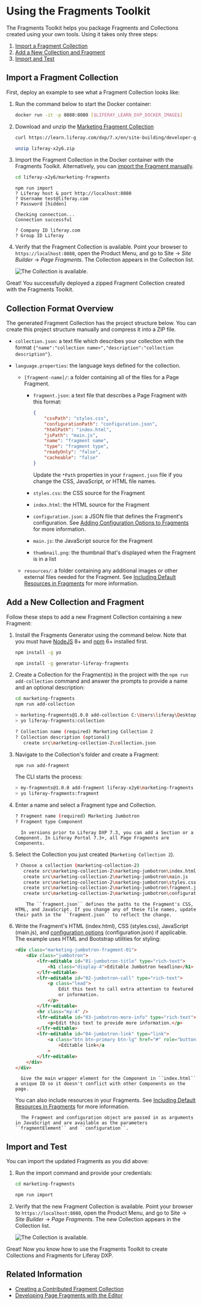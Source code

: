 # Using the Fragments Toolkit

The Fragments Toolkit helps you package Fragments and Collections created using your own tools. Using it takes only three steps:

1. [Import a Fragment Collection](#import-a-fragment-collection)
1. [Add a New Collection and Fragment](#add-a-new-collection-and-fragment)
1. [Import and Test](#import-and-test)

## Import a Fragment Collection

First, deploy an example to see what a Fragment Collection looks like:

1. Run the command below to start the Docker container:

    ```bash
    docker run -it -p 8080:8080 [$LIFERAY_LEARN_DXP_DOCKER_IMAGE$]
    ```

1. Download and unzip the [Marketing Fragment Collection](https://learn.liferay.com/dxp/7.x/en/site-building/developer-guide/developing-page-fragments/liferay-x2y6.zip)

    ```bash
    curl https://learn.liferay.com/dxp/7.x/en/site-building/developer-guide/developing-page-fragments/liferay-x2y6.zip
    ```

    ```bash
    unzip liferay-x2y6.zip
    ```

1. Import the Fragment Collection in the Docker container with the Fragments Toolkit. Alternatively, you can [import the Fragment manually](../../displaying-content/using-fragments/managing-page-fragments.md).

    ```bash
    cd liferay-x2y6/marketing-fragments
    ```

    ```
    npm run import
    ? Liferay host & port http://localhost:8080
    ? Username test@liferay.com
    ? Password [hidden]

    Checking connection...
    Connection successful

    ? Company ID liferay.com
    ? Group ID Liferay
    ```

1. Verify that the Fragment Collection is available. Point your browser to `https://localhost:8080`, open the Product Menu, and go to Site &rarr; _Site Builder_ &rarr; _Page Fragments_. The Collection appears in the Collection list.

    ![The Collection is available.](./using-the-fragments-toolkit/images/01.png)

Great! You successfully deployed a zipped Fragment Collection created with the Fragments Toolkit.

## Collection Format Overview

The generated Fragment Collection has the project structure below. You can create this project structure manually and compress it into a ZIP file.

-   `collection.json`: a text file which describes your collection with the format `{"name":"collection name>","description":"collection description"}`.

-   `language.properties`: the language keys defined for the collection.

    -   `[fragment-name]/`: a folder containing all of the files for a Page Fragment.

        -   `fragment.json`: a text file that describes a Page Fragment with this format:

            ```json
            {
            	"cssPath": "styles.css",
            	"configurationPath": "configuration.json",
            	"htmlPath": "index.html",
            	"jsPath": "main.js",
            	"name": "fragment name",
            	"type": "fragment type",
            	"readyOnly": "false",
            	"cacheable": "false"
            }
            ```

            Update the `*Path` properties in your `fragment.json` file if you change the CSS, JavaScript, or HTML file names.

        -   `styles.css`: the CSS source for the Fragment

        -   `index.html`: the HTML source for the Fragment

        -   `configuration.json`: a JSON file that defines the Fragment's configuration. See [Adding Configuration Options to Fragments](./adding-configuration-options-to-fragments.md) for more information.

        -   `main.js`: the JavaScript source for the Fragment

        -   `thumbnail.png`: the thumbnail that's displayed when the Fragment is in a list

    -   `resources/`: a folder containing any additional images or other external files needed for the Fragment. See [Including Default Resources in Fragments](./including-default-resources-with-fragments.md) for more information.

## Add a New Collection and Fragment

Follow these steps to add a new Fragment Collection containing a new Fragment:

1. Install the Fragments Generator using the command below. Note that you must have [NodeJS](https://nodejs.org/) 8+ and [npm](https://www.npmjs.com/) 6+ installed first.

    ```bash
    npm install -g yo
    ```

    ```bash
    npm install -g generator-liferay-fragments
    ```

1. Create a Collection for the Fragment(s) in the project with the `npm run add-collection` command and answer the prompts to provide a name and an optional description:

    ```bash
    cd marketing-fragments
    npm run add-collection

    > marketing-fragments@1.0.0 add-collection C:\Users\liferay\Desktop\projects\marketing-fragments
    > yo liferay-fragments:collection

    ? Collection name (required) Marketing Collection 2
    ? Collection description (optional)
       create src\marketing-collection-2\collection.json
    ```

1. Navigate to the Collection's folder and create a Fragment:

    ```bash
    npm run add-fragment
    ```

    The CLI starts the process:

    ```bash
    > my-fragments@1.0.0 add-fragment liferay-x2y6\marketing-fragments
    > yo liferay-fragments:fragment
    ```

1. Enter a name and select a Fragment type and Collection.

    ```bash
    ? Fragment name (required) Marketing Jumbotron
    ? Fragment type Component
    ```

    ```note::
      In versions prior to Liferay DXP 7.3, you can add a Section or a Component. In Liferay Portal 7.3+, all Page Fragments are Components.
    ```

1. Select the Collection you just created (`Marketing Collection 2`).

    ```bash
    ? Choose a collection (marketing-collection-2)
       create src\marketing-collection-2\marketing-jumbotron\index.html
       create src\marketing-collection-2\marketing-jumbotron\main.js
       create src\marketing-collection-2\marketing-jumbotron\styles.css
       create src\marketing-collection-2\marketing-jumbotron\fragment.json
       create src\marketing-collection-2\marketing-jumbotron\configuration.json
    ```

    ```note::
        The ``fragment.json`` defines the paths to the Fragment's CSS, HTML, and JavaScript. If you change any of these file names, update their path in the ``fragment.json`` to reflect the change.
    ```

1. Write the Fragment's HTML (index.html), CSS (styles.css), JavaScript (main.js), and [configuration options](./adding-configuration-options-to-fragments.md) (configuration.json) if applicable. The example uses HTML and Bootstrap utilities for styling:

    ```html
    <div class="marketing-jumbotron-fragment-01">
    	<div class="jumbotron">
    		<lfr-editable id="01-jumbotron-title" type="rich-text">
    			<h1 class="display-4">Editable Jumbotron headline</h1>
    		</lfr-editable>
    		<lfr-editable id="02-jumbotron-call" type="rich-text">
    			<p class="lead">
    				Edit this text to call extra attention to featured content
    				or information.
    			</p>
    		</lfr-editable>
    		<hr class="my-4" />
    		<lfr-editable id="03-jumbotron-more-info" type="rich-text">
    			<p>Edit this text to provide more information.</p>
    		</lfr-editable>
    		<lfr-editable id="04-jumbotron-link" type="link">
    			<a class="btn btn-primary btn-lg" href="#" role="button"
    				>Editable link</a
    			>
    		</lfr-editable>
    	</div>
    </div>
    ```

    ```tip::
      Give the main wrapper element for the Component in ``index.html`` a unique ID so it doesn't conflict with other Components on the page.
    ```

    You can also include resources in your Fragments. See [Including Default Resources in Fragments](./including-default-resources-with-fragments.md) for more information.

    ```note::
      The Fragment and configuration object are passed in as arguments in JavaScript and are available as the parameters ``fragmentElement`` and ``configuration``.
    ```

## Import and Test

You can import the updated Fragments as you did above:

1. Run the import command and provide your credentials:

    ```bash
    cd marketing-fragments
    ```

    ```bash
    npm run import
    ```

1. Verify that the new Fragment Collection is available. Point your browser to `https://localhost:8080`, open the Product Menu, and go to Site &rarr; _Site Builder_ &rarr; _Page Fragments_. The new Collection appears in the Collection list.

    ![The Collection is available.](./using-the-fragments-toolkit/images/02.png)

Great! Now you know how to use the Fragments Toolkit to create Collections and Fragments for Liferay DXP.

## Related Information

-   [Creating a Contributed Fragment Collection](./creating-a-contributed-fragment-collection.md)
-   [Developing Page Fragments with the Editor](./using-the-fragments-editor.md)
